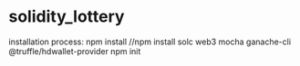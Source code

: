 # solidity_lottery
installation process:
npm install
//npm install solc web3 mocha ganache-cli @truffle/hdwallet-provider
npm init
